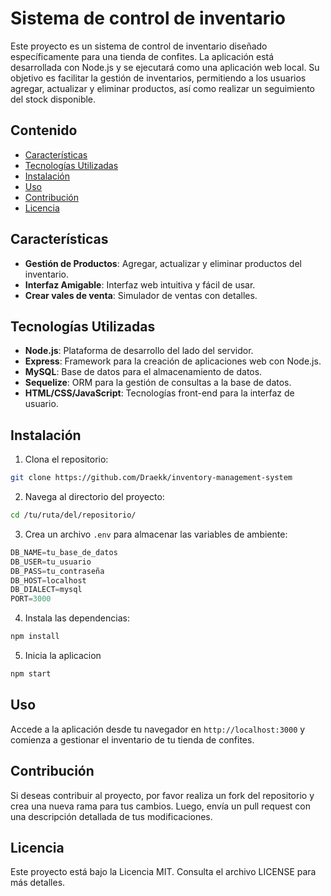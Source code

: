 # Sistema de control de inventario

Este proyecto es un sistema de control de inventario diseñado específicamente para una tienda de confites. La aplicación está desarrollada con Node.js y se ejecutará como una aplicación web local. Su objetivo es facilitar la gestión de inventarios, permitiendo a los usuarios agregar, actualizar y eliminar productos, así como realizar un seguimiento del stock disponible.

## Contenido

- [Características](#características)
- [Tecnologías Utilizadas](#tecnologías-utilizadas)
- [Instalación](#instalación)
- [Uso](#uso)
- [Contribución](#contribución)
- [Licencia](#licencia)

## Características

- **Gestión de Productos**: Agregar, actualizar y eliminar productos del inventario.
- **Interfaz Amigable**: Interfaz web intuitiva y fácil de usar.
- **Crear vales de venta**: Simulador de ventas con detalles.

## Tecnologías Utilizadas

- **Node.js**: Plataforma de desarrollo del lado del servidor.
- **Express**: Framework para la creación de aplicaciones web con Node.js.
- **MySQL**: Base de datos para el almacenamiento de datos.
- **Sequelize**: ORM para la gestión de consultas a la base de datos.
- **HTML/CSS/JavaScript**: Tecnologías front-end para la interfaz de usuario.

## Instalación

1. Clona el repositorio:

```bash
git clone https://github.com/Draekk/inventory-management-system
```

2. Navega al directorio del proyecto:

```bash
cd /tu/ruta/del/repositorio/
```

3. Crea un archivo `.env` para almacenar las variables de ambiente:

```python
DB_NAME=tu_base_de_datos
DB_USER=tu_usuario
DB_PASS=tu_contraseña
DB_HOST=localhost
DB_DIALECT=mysql
PORT=3000
```

4. Instala las dependencias:

```bash
npm install
```

5. Inicia la aplicacion

```bash
npm start
```

## Uso

Accede a la aplicación desde tu navegador en `http://localhost:3000` y comienza a gestionar el inventario de tu tienda de confites.

## Contribución

Si deseas contribuir al proyecto, por favor realiza un fork del repositorio y crea una nueva rama para tus cambios. Luego, envía un pull request con una descripción detallada de tus modificaciones.

## Licencia

Este proyecto está bajo la Licencia MIT. Consulta el archivo LICENSE para más detalles.
